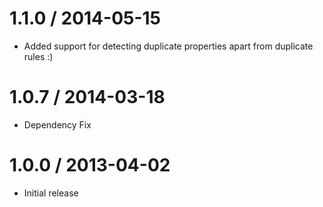 1.1.0 / 2014-05-15
===================

  * Added support for detecting duplicate properties apart from duplicate rules :)


1.0.7 / 2014-03-18
===================

  * Dependency Fix


1.0.0 / 2013-04-02
===================

  * Initial release
